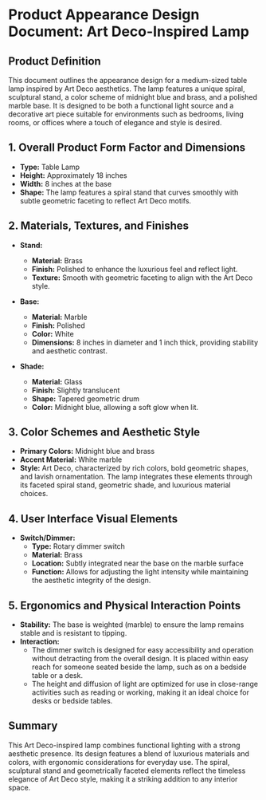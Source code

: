 # Product Appearance Design Document: Art Deco-Inspired Lamp

## Product Definition
This document outlines the appearance design for a medium-sized table lamp inspired by Art Deco aesthetics. The lamp features a unique spiral, sculptural stand, a color scheme of midnight blue and brass, and a polished marble base. It is designed to be both a functional light source and a decorative art piece suitable for environments such as bedrooms, living rooms, or offices where a touch of elegance and style is desired.

## 1. Overall Product Form Factor and Dimensions
- **Type:** Table Lamp
- **Height:** Approximately 18 inches
- **Width:** 8 inches at the base
- **Shape:** The lamp features a spiral stand that curves smoothly with subtle geometric faceting to reflect Art Deco motifs.

## 2. Materials, Textures, and Finishes
- **Stand:** 
  - **Material:** Brass
  - **Finish:** Polished to enhance the luxurious feel and reflect light.
  - **Texture:** Smooth with geometric faceting to align with the Art Deco style.

- **Base:**
  - **Material:** Marble
  - **Finish:** Polished
  - **Color:** White
  - **Dimensions:** 8 inches in diameter and 1 inch thick, providing stability and aesthetic contrast.

- **Shade:**
  - **Material:** Glass
  - **Finish:** Slightly translucent
  - **Shape:** Tapered geometric drum
  - **Color:** Midnight blue, allowing a soft glow when lit.

## 3. Color Schemes and Aesthetic Style
- **Primary Colors:** Midnight blue and brass
- **Accent Material:** White marble
- **Style:** Art Deco, characterized by rich colors, bold geometric shapes, and lavish ornamentation. The lamp integrates these elements through its faceted spiral stand, geometric shade, and luxurious material choices.

## 4. User Interface Visual Elements
- **Switch/Dimmer:**
  - **Type:** Rotary dimmer switch
  - **Material:** Brass
  - **Location:** Subtly integrated near the base on the marble surface
  - **Function:** Allows for adjusting the light intensity while maintaining the aesthetic integrity of the design.

## 5. Ergonomics and Physical Interaction Points
- **Stability:** The base is weighted (marble) to ensure the lamp remains stable and is resistant to tipping.
- **Interaction:** 
  - The dimmer switch is designed for easy accessibility and operation without detracting from the overall design. It is placed within easy reach for someone seated beside the lamp, such as on a bedside table or a desk.
  - The height and diffusion of light are optimized for use in close-range activities such as reading or working, making it an ideal choice for desks or bedside tables.

## Summary
This Art Deco-inspired lamp combines functional lighting with a strong aesthetic presence. Its design features a blend of luxurious materials and colors, with ergonomic considerations for everyday use. The spiral, sculptural stand and geometrically faceted elements reflect the timeless elegance of Art Deco style, making it a striking addition to any interior space.